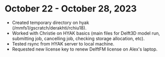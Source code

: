 # October 22 - October 28, 2023
- Created temporary directory on hyak (/mmfs1/gscratch/derakhti/rchiu18).
- Worked with Christie on HYAK basics (main files for Delft3D model run, submitting job, cancelling job, checking storage allocation, etc).
- Tested rsync from HYAK server to local machine.
- Requested new license key to renew DelftFM license on Alex's laptop.
